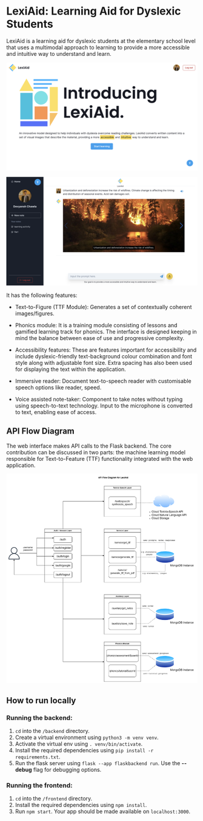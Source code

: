 # LexiAid: Learning Aid for Dyslexic Students

LexiAid is a learning aid for dyslexic students at the elementary school level that uses a multimodal approach to learning to provide a more accessible and intuitive way to understand and learn.

![Homepage of LexiAid](snapshots/homepage.png)

![Learning Area](snapshots/learningarea.png)

It has the following features:
- Text-to-Figure (TTF Module): Generates a set of contextually coherent images/figures.

- Phonics module: It is a training module consisting of lessons and gamified learning track for phonics. The interface is designed keeping in mind the balance between ease of use and progressive complexity.

- Accessibility features: These are features important for accessibility and include dyslexic-friendly text-background colour combination and font style along with adjustable font size. Extra spacing has also been used for displaying the text within the application.

- Immersive reader: Document text-to-speech reader with customisable speech options like reader, speed.

- Voice assisted note-taker: Component to take notes without typing using speech-to-text technology. Input to the microphone is converted to text, enabling ease of access.

## API Flow Diagram
The web interface makes API calls to the Flask backend. The core contribution can be discussed in two parts: the machine learning model responsible for Text-to-Feature (TTF) functionality integrated with the web application.

![API flow diagram](snapshots/lexiaid-backend-api-flow-diagram.png)

## How to run locally

### Running the backend:
1. `cd` into the `/backend` directory.
2. Create a virtual environment using `python3 -m venv venv`.
3. Activate the virtual env using `. venv/bin/activate`.
4. Install the required dependencies using `pip install -r requirements.txt`.
5. Run the flask server using `flask --app flaskbackend run`. Use the **--debug** flag for debugging options.

### Running the frontend:
1. `cd` into the `/frontend` directory.
2. Install the required dependencies using `npm install`.
3. Run `npm start`. Your app should be made available on `localhost:3000`.
